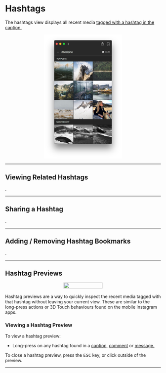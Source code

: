 # Hashtags

The hashtags view displays all recent media [tagged with a hashtag in the caption.](//views/upload.md#hashtags)

<p style="text-align: center; margin-top: 1em;"><img src="/views/assets/hashtag.png" width="50%" height="50%" /></p>

------

## Viewing Related Hashtags

.

-----

## Sharing a Hashtag

.

------

## Adding / Removing Hashtag Bookmarks

.

------

## Hashtag Previews

<p style="text-align: center; margin-top: 1em;"><img src="/views/assets/hashtag-previews.png" width="50%" height="50%" /></p>

Hashtag previews are a way to quickly inspect the recent media tagged with that hashtag without leaving your current view. These are similar to the long-press actions or 3D Touch behaviours found on the mobile Instagram apps.

### Viewing a Hashtag Preview

To view a hashtag preview:

- Long-press on any hashtag found in a [caption](//views/upload.md), [comment](//views/detailview.md#comments) or [message.](//views/conversations/messages.md)

To close a hashtag preview, press the <kbd>ESC</kbd> key, or click outside of the preview.

------